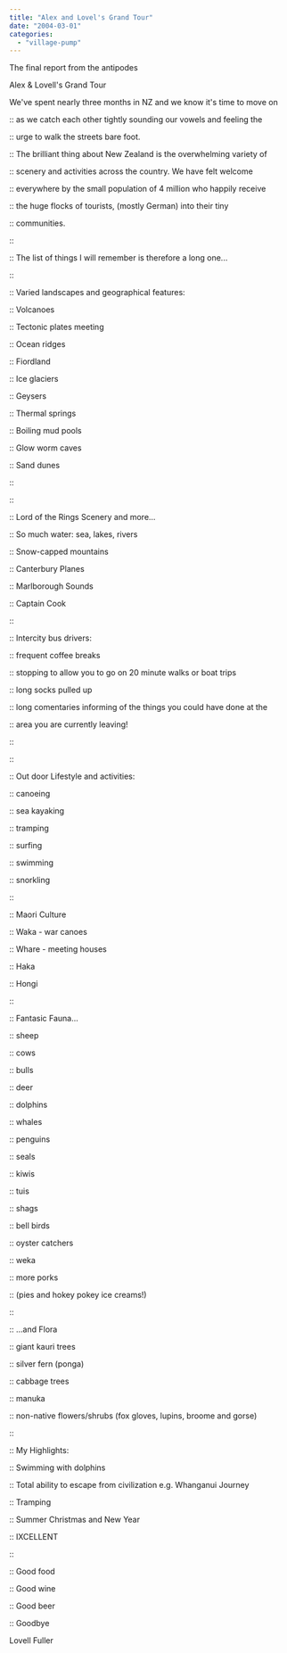 ```yaml
---
title: "Alex and Lovel's Grand Tour"
date: "2004-03-01"
categories: 
  - "village-pump"
---
```


The final report from the antipodes

Alex & Lovell's Grand Tour

We've spent nearly three months in NZ and we know it's time to move on

:: as we catch each other tightly sounding our vowels and feeling the

:: urge to walk the streets bare foot.

:: The brilliant thing about New Zealand is the overwhelming variety of

:: scenery and activities across the country. We have felt welcome

:: everywhere by the small population of 4 million who happily receive

:: the huge flocks of tourists, (mostly German) into their tiny

:: communities.

::

:: The list of things I will remember is therefore a long one...

::

:: Varied landscapes and geographical features:

:: Volcanoes

:: Tectonic plates meeting

:: Ocean ridges

:: Fiordland

:: Ice glaciers

:: Geysers

:: Thermal springs

:: Boiling mud pools

:: Glow worm caves

:: Sand dunes

::

::

:: Lord of the Rings Scenery and more...

:: So much water: sea, lakes, rivers

:: Snow-capped mountains

:: Canterbury Planes

:: Marlborough Sounds

:: Captain Cook

::

:: Intercity bus drivers:

:: frequent coffee breaks

:: stopping to allow you to go on 20 minute walks or boat trips

:: long socks pulled up

:: long comentaries informing of the things you could have done at the

:: area you are currently leaving!

::

::

:: Out door Lifestyle and activities:

:: canoeing

:: sea kayaking

:: tramping

:: surfing

:: swimming

:: snorkling

::

:: Maori Culture

:: Waka - war canoes

:: Whare - meeting houses

:: Haka

:: Hongi

::

:: Fantasic Fauna...

:: sheep

:: cows

:: bulls

:: deer

:: dolphins

:: whales

:: penguins

:: seals

:: kiwis

:: tuis

:: shags

:: bell birds

:: oyster catchers

:: weka

:: more porks

:: (pies and hokey pokey ice creams!)

::

:: ...and Flora

:: giant kauri trees

:: silver fern (ponga)

:: cabbage trees

:: manuka

:: non-native flowers/shrubs (fox gloves, lupins, broome and gorse)

::

:: My Highlights:

:: Swimming with dolphins

:: Total ability to escape from civilization e.g. Whanganui Journey

:: Tramping

:: Summer Christmas and New Year

:: IXCELLENT

::

:: Good food

:: Good wine

:: Good beer

:: Goodbye

Lovell Fuller
